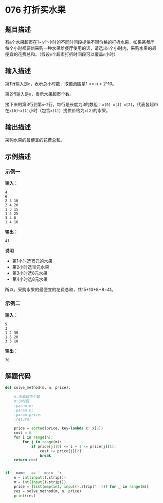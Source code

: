 # 076 打折买水果

## 题目描述

有`m`个水果超市在1\~`n`个小时的不同时间段提供不同价格的打折水果，如果某餐厅每个小时都要新采购一种水果给餐厅使用的话，请选出`n`个小时内，采购水果的最便宜的花费总和。（假设`m`个超市打折时间段可以覆盖`n`小时）

## 输入描述

第1行输入是`n`，表示总小时数，取值范围是1 <= n < 2^10。

第2行输入是`m`，表示水果超市个数。

接下来的第3行到第`m+2`行，每行是长度为3的数组：`x[0] x[1] x[2]`，代表各超市在`x[0]~x[1]`小时（包含`x[1]`）提供价格为`x[2]`的水果。

## 输出描述

采购水果的最便宜的花费总和。

## 示例描述

### 示例一

**输入：**
```text
4
6
2 3 10
2 4 20
1 3 15
1 4 25
3 4 8
1 4 16
```

**输出：**
```text
41
```
**说明**

- 第1小时选15元的水果
- 第2小时选10元水果
- 第3小时选8元水果
- 第4小时选8元水果
  
所以，采购水果的最便宜的花费总和，共15+10+8+8=41。

### 示例二

**输入：**
```text
5
3
1 2 30
1 5 20
3 5 10
```

**输出：**
```text
70
```

## 解题代码

```python
def solve_method(m, n, price):
    '''
    m:水果超市个数
    n:小时数
    :param m:
    :param n:
    :param price:
    :return:
    '''
    price = sorted(price, key=lambda x: x[2])
    cost = 0
    for i in range(n):
        for j in range(m):
            if price[j][0] <= i + 1 <= price[j][1]:
                cost += price[j][2]
                break
    return cost


if __name__ == '__main__':
    n = int(input().strip())
    m = int(input().strip())
    price = [list(map(int, input().strip(' '))) for _ in range(m)]
    res = solve_method(m, n, price)
    print(res)
```

